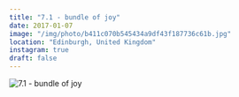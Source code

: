```yaml
---
title: "7.1 - bundle of joy"
date: 2017-01-07
image: "/img/photo/b411c070b545434a9df43f187736c61b.jpg"
location: "Edinburgh, United Kingdom"
instagram: true
draft: false
---
```


![7.1 - bundle of joy](/img/photo/b411c070b545434a9df43f187736c61b.jpg)
